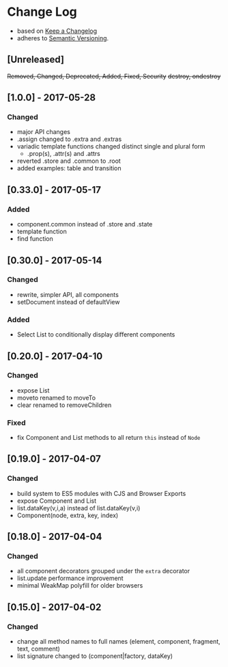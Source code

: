 <!-- markdownlint-disable MD022 MD024 MD026 MD032 MD041 -->

# Change Log

- based on [Keep a Changelog](http://keepachangelog.com/)
- adheres to [Semantic Versioning](http://semver.org/).

## [Unreleased]
~~Removed, Changed, Deprecated, Added, Fixed, Security~~
~~destroy, ondestroy~~

## [1.0.0] - 2017-05-28
### Changed
- major API changes
- .assign changed to .extra and .extras
- variadic template functions changed distinct single and plural form
  - .prop(s), .attr(s) and .attrs
- reverted .store and .common to .root
- added examples: table and transition

## [0.33.0] - 2017-05-17
### Added
- component.common instead of .store and .state
- template function
- find function

## [0.30.0] - 2017-05-14
### Changed
- rewrite, simpler API, all components
- setDocument instead of defaultView

### Added
- Select List to conditionally display different components

## [0.20.0] - 2017-04-10
### Changed
- expose List
- moveto renamed to moveTo
- clear renamed to removeChildren

### Fixed
- fix Component and List methods to all return `this` instead of `Node`

## [0.19.0] - 2017-04-07
### Changed
- build system to ES5 modules with CJS and Browser Exports
- expose Component and List
- list.dataKey(v,i,a) instead of list.dataKey(v,i)
- Component(node, extra, key, index)

## [0.18.0] - 2017-04-04
### Changed
- all component decorators grouped under the `extra` decorator
- list.update performance improvement
- minimal WeakMap polyfill for older browsers

## [0.15.0] - 2017-04-02
### Changed
- change all method names to full names (element, component, fragment, text, comment)
- list signature changed to (component|factory, dataKey)
